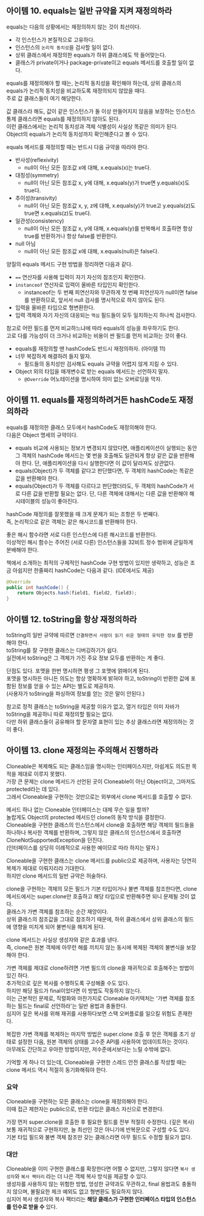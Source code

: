 ## 아이템 10. equals는 일반 규약을 지켜 재정의하라

equals는 다음의 상황에서는 재정의하지 않는 것이 최선이다.

- 각 인스턴스가 본질적으로 고유하다.
- 인스턴스의 `논리적 동치성`을 검사할 일이 없다.
- 상위 클래스에서 재정의한 equals가 하위 클래스에도 딱 들어맞는다.
- 클래스가 private이거나 package-private이고 equals 메서드를 호출할 일이 없다.

equals를 재정의해야 할 때는, 논리적 동치성을 확인해야 하는데, 상위 클래스의 equals가 논리적 동치성을 비교하도록 재정의되지 않았을 때다.  
주로 값 클래스들이 여기 해당한다.  

값 클래스라 해도, 값이 같은 인스턴스가 둘 이상 만들어지지 않음을 보장하는 인스턴스 통제 클래스라면 equals를 재정의하지 않아도 된다.  
이런 클래스에서는 논리적 동치성과 객체 식별성이 사실상 똑같은 의미가 된다.  
Object의 equals가 논리적 동치성까지 확인해준다고 볼 수 있다.  

equals 메서드를 재정의할 때는 반드시 다음 규약을 따라야 한다.  

- 반사성(reflexivity)
    - null이 아닌 모든 참조값 x에 대해, x.equals(x)는 true다.
- 대칭성(symmetry)
    - null이 아닌 모든 참조값 x, y에 대해, x.equals(y)가 true면 y.equals(x)도 true다.
- 추이성(transivity)
    - null이 아닌 모든 참조값 x, y, z에 대해, x.equals(y)가 true고 y.equals(z)도 true면 x.equals(z)도 true다.
- 일관성(consistency)
    - null이 아닌 모든 참조값 x, y에 대해, x.equals(y)를 반복해서 호출하면 항상 true를 반환하거나 항상 false를 반환한다.
- null 아님
    - null이 아닌 모든 참조값 x에 대해, x.equals(null)은 false다.

양질의 equals 메서드 구현 방법을 정리하면 다음과 같다.  

- `==` 연산자를 사용해 입력이 자기 자신의 참조인지 확인한다.
- `instanceof` 연산자로 입력이 올바른 타입인지 확인한다.
    - instanceof는 두 번째 피연산자와 무관하게 첫 번째 피연산자가 null이면 false를 반환하므로, 앞서서 null 검사를 명시적으로 하지 않아도 된다.
- 입력을 올바른 타입으로 형변환한다.
- 입력 객체와 자기 자신의 대응되는 `핵심` 필드들이 모두 일치하는지 하나씩 검사한다.

참고로 어떤 필드를 먼저 비교하느냐에 따라 equals의 성능을 좌우하기도 한다.  
고로 다를 가능성이 더 크거나 비교하는 비용이 싼 필드를 먼저 비교하는 것이 좋다.  

- equals를 재정의할 땐 hashCode도 반드시 재정의하자. (아이템 11)
- 너무 복잡하게 해결하려 들지 말자.
    - 필드들의 동치성만 검사해도 equals 규약을 어렵지 않게 지킬 수 있다.
- Object 외의 타입을 매개변수로 받는 equals 메서드는 선언하지 말자.
    - `@Override` 어노테이션을 명시하여 의미 없는 오버로딩을 막자.

## 아이템 11. equals를 재정의하려거든 hashCode도 재정의하라

equals를 재정의한 클래스 모두에서 hashCode도 재정의해야 한다.  
다음은 Object 명세의 규약이다.  

- equals 비교에 사용되는 정보가 변경되지 않았다면, 애플리케이션이 실행되는 동안 그 객체의 hashCode 메서드는 몇 번을 호출해도 일관되게 항상 같은 값을 반환해야 한다.
단, 애플리케이션을 다시 실행한다면 이 값이 달라져도 상관없다.
- equals(Object)가 두 객체를 같다고 판단했다면, 두 객체의 hashCode는 똑같은 값을 반환해야 한다.
- equals(Object)가 두 객체를 다르다고 판단했더라도, 두 객체의 hashCode가 서로 다른 값을 반환할 필요는 없다.
단, 다른 객체에 대해서는 다른 값을 반환해야 해시테이블의 성능이 좋아진다.

hashCode 재정의를 잘못했을 때 크게 문제가 되는 조항은 두 번째다.  
즉, 논리적으로 같은 객체는 같은 해시코드를 반환해야 한다.  

좋은 해시 함수라면 서로 다른 인스턴스에 다른 해시코드를 반환한다.  
이상적인 해시 함수는 주어진 (서로 다른) 인스턴스들을 32비트 정수 범위에 균일하게 분배해야 한다.  

책에서 소개하는 최적의 구체적인 hashCode 구현 방법이 있지만 생략하고, 성능은 조금 아쉽지만 한줄짜리 hashCode는 다음과 같다. (IDE에서도 제공)  

```java
@Override
public int hashCode() {
    return Objects.hash(field1, field2, field3);
}
```

## 아이템 12. toString을 항상 재정의하라

toString의 일반 규약에 따르면 `간결하면서 사람이 읽기 쉬운 형태의 유익한 정보` 를 반환해야 한다.  
toString를 잘 구현한 클래스는 디버깅하기가 쉽다.  
실전에서 toString은 그 객체가 가진 주요 정보 모두를 반환하는 게 좋다.  

단점도 있다. 포맷을 한번 명시하면 평생 그 포맷에 얽매이게 된다.  
포맷을 명시하든 아니든 의도는 항상 명확하게 밝혀야 하고, toString이 반환한 값에 포함된 정보를 얻을 수 있는 API는 별도로 제공하자.  
(사용자가 toString을 파싱하여 정보를 얻는 것은 말이 안된다.)  

참고로 정적 클래스는 toString을 제공할 이유가 없고, 열거 타입은 이미 자바가 toString을 제공하니 따로 재정의할 필요는 없다.  
다만 하위 클래스들이 공유해야 할 문자열 표현이 있는 추상 클래스라면 재정의하는 것이 좋다.

## 아이템 13. clone 재정의는 주의해서 진행하라

Cloneable은 복제해도 되는 클래스임을 명시하는 인터페이스지만, 아쉽게도 의도한 목적을 제대로 이루지 못했다.  
가장 큰 문제는 clone 메서드가 선언된 곳이 Cloneable이 아닌 Object이고, 그마저도 protected라는 데 있다.  
그래서 Cloneable을 구현하는 것만으로는 외부에서 clone 메서드를 호출할 수 없다.  

메서드 하나 없는 Cloneable 인터페이스는 대체 무슨 일을 할까?  
놀랍게도 Object의 protected 메서드인 clone의 동작 방식을 결정한다.  
Cloneable을 구현한 클래스의 인스턴스에서 clone을 호출하면 해당 객체의 필드들을 하나하나 복사한 객체를 반환하며, 그렇지 않은 클래스의 인스턴스에서 호출하면 CloneNotSupportedException을 던진다.  
(인터페이스를 상당히 이례적으로 사용한 예이므로 따라 하지는 말자.)  

Cloneable을 구현한 클래스는 clone 메서드를 public으로 제공하며, 사용자는 당연히 복제가 제대로 이뤄지리라 기대한다.  
하지만 clone 메서드의 일반 규약은 허술하다.  

clone을 구현하는 객체의 모든 필드가 기본 타입이거나 불변 객체를 참조한다면, clone 메서드에서는 super.clone만 호출하고 해당 타입으로 반환해주면 되니 문제될 것이 없다.  
클래스가 가변 객체를 참조하는 순간 재앙이다.  
상위 클래스의 참조값을 그대로 참조하기 때문에, 하위 클래스에서 상위 클래스의 필드에 영향을 미치게 되어 불변식을 해치게 된다.  

clone 메서드는 사실상 생성자와 같은 효과를 낸다.  
즉, clone은 원본 객체에 아무런 해를 끼치지 않는 동시에 복제된 객체의 불변식을 보장해야 한다.  

가변 객체를 제대로 clone하려면 가변 필드의 clone을 재귀적으로 호출해주는 방법이 있긴 하다.  
추가적으로 깊은 복사를 수행하도록 구성해줄 수도 있다.  
하지만 해당 필드가 final이었다면 이 방법도 작동하지 않는다.  
이는 근본적인 문제로, 직렬화와 마찬가지로 Cloneable 아키텍처는 '가변 객체를 참조하는 필드는 final로 선언하라'는 일반 용법과 충돌한다.  
심지어 깊은 복사를 위해 재귀를 사용하다보면 스택 오버플로를 일으킬 위험도 존재한다.  

복잡한 가변 객체를 복제하는 마지막 방법은 super.clone 호출 후 얻은 객체를 초기 상태로 설정한 다음, 원본 객체의 상태를 고수준 API를 사용하여 업데이트하는 것이다.  
아무래도 간단하고 우아한 방법이지만, 저수준에서보다는 느릴 수밖에 없다.  

기억할 게 하나 더 있는데, Cloneable을 구현한 스레드 안전 클래스를 작성할 때는 clone 메서드 역시 적절히 동기화해줘야 한다.  

### 요약

Cloneable을 구현하는 모든 클래스는 clone을 재정의해야 한다.  
이때 접근 제한자는 public으로, 반환 타입은 클래스 자신으로 변경한다.  

가장 먼저 super.clone을 호출한 후 필요한 필드를 전부 적절히 수정한다. (깊은 복사)  
보통 재귀적으로 구현하지만, 늘 최선인 것은 아니기에 반복문으로 구성할 수도 있다.  
기본 타입 필드와 불변 객체 참조만 갖는 클래스라면 아무 필드도 수정할 필요가 없다.  

### 대안

Cloneable을 이미 구현한 클래스를 확장한다면 어쩔 수 없지만, 그렇지 않다면 `복사 생성자`와 `복사 팩터리` 라는 더 나은 객체 복사 방식을 제공할 수 있다.  
생성자를 사용하지 않는 위험한 방법, 엉성한 규약과도 무관하고, final 용법과도 충돌하지 않으며, 불필요한 체크 예외도 없고 형변환도 필요하지 않다.  
심지어 복사 생성자와 복사 팩터리는 **해당 클래스가 구현한 인터페이스 타입의 인스턴스를 인수로 받을 수** 있다.
